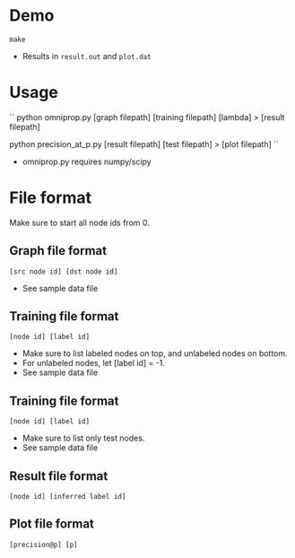 # Demo

``
make
``

* Results in `result.out` and `plot.dat`

# Usage

``
python omniprop.py [graph filepath] [training filepath] [lambda]  > [result filepath]

python precision_at_p.py [result filepath] [test filepath] > [plot filepath]
``

* omniprop.py requires numpy/scipy

# File format

Make sure to start all node ids from 0.

## Graph file format

``
[src node id] [dst node id]
``

* See sample data file

## Training file format

``
[node id] [label id]
``

* Make sure to list labeled nodes on top, and unlabeled nodes on bottom.
* For unlabeled nodes, let [label id] = -1.
* See sample data file

## Training file format

``
[node id] [label id]
``

* Make sure to list only test nodes.
* See sample data file

## Result file format

``
[node id] [inferred label id]
``

## Plot file format

``
[precision@p] [p]
``
